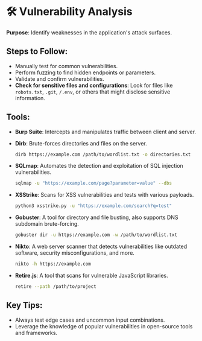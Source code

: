 # 🛠️ Vulnerability Analysis

**Purpose**: Identify weaknesses in the application's attack surfaces.

## Steps to Follow:
- Manually test for common vulnerabilities.
- Perform fuzzing to find hidden endpoints or parameters.
- Validate and confirm vulnerabilities.
- **Check for sensitive files and configurations**: Look for files like `robots.txt`, `.git`, `/.env`, or others that might disclose sensitive information.

## Tools:
- **Burp Suite**: Intercepts and manipulates traffic between client and server.

- **Dirb**: Brute-forces directories and files on the server.
    ```bash
    dirb https://example.com /path/to/wordlist.txt -o directories.txt
    ```

- **SQLmap**: Automates the detection and exploitation of SQL injection vulnerabilities.
    ```bash
    sqlmap -u "https://example.com/page?parameter=value" --dbs
    ```

- **XSStrike**: Scans for XSS vulnerabilities and tests with various payloads.
    ```bash
    python3 xsstrike.py -u "https://example.com/search?q=test"
    ```

- **Gobuster**: A tool for directory and file busting, also supports DNS subdomain brute-forcing.
    ```bash
    gobuster dir -u https://example.com -w /path/to/wordlist.txt
    ```

- **Nikto**: A web server scanner that detects vulnerabilities like outdated software, security misconfigurations, and more.
    ```bash
    nikto -h https://example.com
    ```

- **Retire.js**: A tool that scans for vulnerable JavaScript libraries.
    ```bash
    retire --path /path/to/project
    ```

## Key Tips:
- Always test edge cases and uncommon input combinations.
- Leverage the knowledge of popular vulnerabilities in open-source tools and frameworks.

